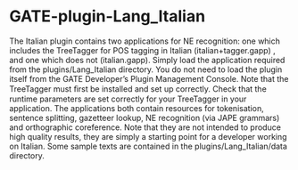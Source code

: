 # GATE-plugin-Lang_Italian
The Italian plugin contains two applications for NE recognition: one which includes the TreeTagger for POS tagging in Italian (italian+tagger.gapp) , and one which does not (italian.gapp). Simply load the application required from the plugins/Lang_Italian directory. You do not need to load the plugin itself from the GATE Developer’s Plugin Management Console. Note that the TreeTagger must ﬁrst be installed and set up correctly. Check that the runtime parameters are set correctly for your TreeTagger in your application. The applications both contain resources for tokenisation, sentence splitting, gazetteer lookup, NE recognition (via JAPE grammars) and orthographic coreference. Note that they are not intended to produce high quality results, they are simply a starting point for a developer working on Italian. Some sample texts are contained in the plugins/Lang_Italian/data directory.